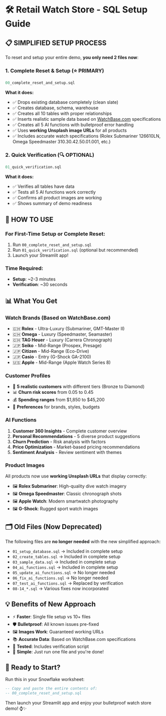 # 🛠️ Retail Watch Store - SQL Setup Guide

## 📋 **SIMPLIFIED SETUP PROCESS**

To reset and setup your entire demo, **you only need 2 files now**:

### 1. **Complete Reset & Setup** (⭐ PRIMARY)
```sql
00_complete_reset_and_setup.sql
```
**What it does:**
- ✅ Drops existing database completely (clean slate)
- ✅ Creates database, schema, warehouse 
- ✅ Creates all 10 tables with proper relationships
- ✅ Inserts realistic sample data based on [WatchBase.com](https://watchbase.com/) specifications
- ✅ Creates all 5 AI functions with bulletproof error handling
- ✅ Uses **working Unsplash image URLs** for all products
- ✅ Includes accurate watch specifications (Rolex Submariner 126610LN, Omega Speedmaster 310.30.42.50.01.001, etc.)

### 2. **Quick Verification** (🔍 OPTIONAL)
```sql  
01_quick_verification.sql
```
**What it does:**
- ✅ Verifies all tables have data
- ✅ Tests all 5 AI functions work correctly
- ✅ Confirms all product images are working
- ✅ Shows summary of demo readiness

## 🚀 **HOW TO USE**

### **For First-Time Setup or Complete Reset:**
1. Run `00_complete_reset_and_setup.sql` 
2. Run `01_quick_verification.sql` (optional but recommended)
3. Launch your Streamlit app!

### **Time Required:**
- **Setup**: ~2-3 minutes
- **Verification**: ~30 seconds

## 📊 **What You Get**

### **Watch Brands** (Based on WatchBase.com)
- 🇨🇭 **Rolex** - Ultra-Luxury (Submariner, GMT-Master II)
- 🇨🇭 **Omega** - Luxury (Speedmaster, Seamaster) 
- 🇨🇭 **TAG Heuer** - Luxury (Carrera Chronograph)
- 🇯🇵 **Seiko** - Mid-Range (Prospex, Presage)
- 🇯🇵 **Citizen** - Mid-Range (Eco-Drive)
- 🇯🇵 **Casio** - Entry (G-Shock GA-2100)
- 🇺🇸 **Apple** - Mid-Range (Apple Watch Series 8)

### **Customer Profiles**
- 👤 **5 realistic customers** with different tiers (Bronze to Diamond)
- 📊 **Churn risk scores** from 0.05 to 0.45
- 💰 **Spending ranges** from $1,850 to $45,200
- 🎯 **Preferences** for brands, styles, budgets

### **AI Functions**
1. **Customer 360 Insights** - Complete customer overview
2. **Personal Recommendations** - 5 diverse product suggestions  
3. **Churn Prediction** - Risk analysis with factors
4. **Price Optimization** - Market-based pricing recommendations
5. **Sentiment Analysis** - Review sentiment with themes

### **Product Images**
All products now use **working Unsplash URLs** that display correctly:
- 🖼️ **Rolex Submariner**: High-quality dive watch imagery
- 🖼️ **Omega Speedmaster**: Classic chronograph shots
- 🖼️ **Apple Watch**: Modern smartwatch photography
- 🖼️ **G-Shock**: Rugged sport watch images

## 🗂️ **Old Files (Now Deprecated)**

The following files are **no longer needed** with the new simplified approach:
- `01_setup_database.sql` → Included in complete setup
- `02_create_tables.sql` → Included in complete setup  
- `03_sample_data.sql` → Included in complete setup
- `04_ai_functions.sql` → Included in complete setup
- `05_update_ai_functions.sql` → No longer needed
- `06_fix_ai_functions.sql` → No longer needed
- `07_test_ai_functions.sql` → Replaced by verification
- `08-14_*.sql` → Various fixes now incorporated

## 💡 **Benefits of New Approach**

- ⚡ **Faster**: Single file setup vs 10+ files
- 🛡️ **Bulletproof**: All known issues pre-fixed
- 🖼️ **Images Work**: Guaranteed working URLs
- 📚 **Accurate Data**: Based on WatchBase.com specifications  
- 🧪 **Tested**: Includes verification script
- 🎯 **Simple**: Just run one file and you're done!

## 🎉 **Ready to Start?**

Run this in your Snowflake worksheet:
```sql
-- Copy and paste the entire contents of:
-- 00_complete_reset_and_setup.sql
```

Then launch your Streamlit app and enjoy your bulletproof watch store demo! ⌚✨ 